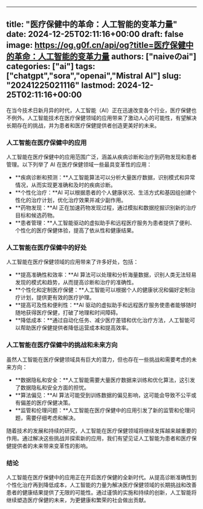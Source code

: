 
---
title: "医疗保健中的革命：人工智能的变革力量"
date: 2024-12-25T02:11:16+00:00
draft: false
image: https://og.g0f.cn/api/og?title=医疗保健中的革命：人工智能的变革力量
authors: ["naiveのai"]
categories: ["ai"]
tags: ["chatgpt","sora","openai","Mistral AI"]
slug: "20241225021116"
lastmod: 2024-12-25T02:11:16+00:00
---
在当今技术日新月异的时代，人工智能（AI）正在迅速改变各个行业，医疗保健也不例外。人工智能技术在医疗保健领域的应用带来了激动人心的可能性，有望解决长期存在的挑战，并为患者和医疗保健提供者创造更美好的未来。

### 人工智能在医疗保健中的应用

人工智能在医疗保健中的应用范围广泛，涵盖从疾病诊断和治疗到药物发现和患者管理。以下列举了 AI 在医疗保健领域一些最具变革性的应用：

- **疾病诊断和预测：**人工智能算法可以分析大量医疗数据，识别模式和异常情况，从而实现更准确和及时的疾病诊断。
- **个性化治疗：**AI 可以根据患者的个人健康状况、生活方式和基因组创建个性化的治疗计划，优化治疗效果并减少副作用。
- **药物发现：**AI 正在加速药物发现过程，通过模拟和数据挖掘识别新的治疗目标和候选药物。
- **患者管理：**人工智能驱动的虚拟助手和远程医疗服务为患者提供了便利、个性化的医疗保健体验，提高了依从性和健康结果。

### 人工智能在医疗保健中的好处

人工智能在医疗保健领域的应用带来了许多好处，包括：

- **提高准确性和效率：**AI 算法可以处理和分析海量数据，识别人类无法轻易发现的模式和趋势，从而提高诊断和治疗的准确性。
- **个性化和定制医疗保健：**人工智能可以根据个人的健康状况和偏好定制治疗计划，提供更有效的医疗护理。
- **提高可及性和便利性：**AI 驱动的虚拟助手和远程医疗服务使患者能够随时随地获得医疗保健，打破了地理和时间障碍。
- **降低成本：**通过自动化任务、减少医疗差错和优化治疗方法，人工智能可以帮助医疗保健提供者降低运营成本和提高效率。

### 人工智能在医疗保健中的挑战和未来方向

虽然人工智能在医疗保健领域具有巨大的潜力，但也存在一些挑战和需要考虑的未来方向：

- **数据隐私和安全：**人工智能需要大量医疗数据来训练和优化算法，这引发了数据隐私和安全方面的担忧。
- **算法偏见：**AI 算法可能受到训练数据的偏见影响，这可能会导致不公平或有偏差的医疗保健决策。
- **监管和伦理问题：**人工智能在医疗保健中的应用引发了新的监管和伦理问题，需要仔细考虑和解决。

随着技术的发展和持续的研究，人工智能在医疗保健领域将继续发挥越来越重要的作用。通过解决这些挑战并探索新的应用，我们有望见证人工智能为患者和医疗保健提供者的未来带来变革性的影响。

### 结论

人工智能在医疗保健中的应用正在开启医疗保健的全新时代。从提高诊断准确性到个性化治疗再到降低成本，人工智能的力量为解决医疗保健领域的长期挑战和改善患者的健康结果提供了无限的可能性。通过谨慎的实施和持续的创新，人工智能将继续塑造医疗保健的未来，为更健康和繁荣的社会做出贡献。